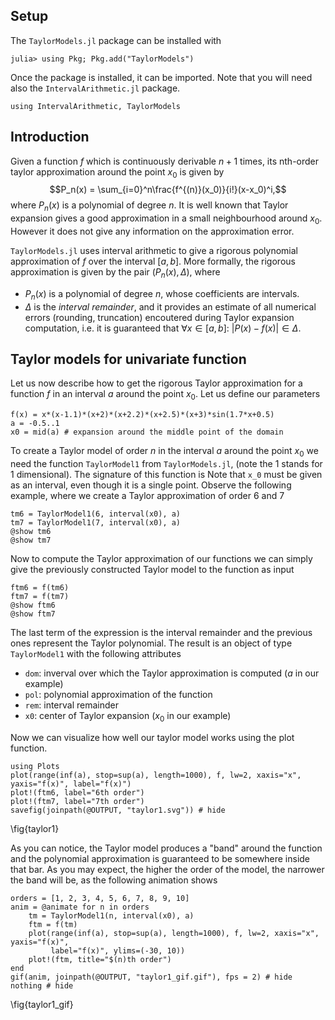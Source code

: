 <!--This file was generated, do not modify it.-->
## Setup

The `TaylorModels.jl` package can be installed with

```julia-repl
julia> using Pkg; Pkg.add("TaylorModels")
```

Once the package is installed, it can be imported. Note that you will need also the `IntervalArithmetic.jl` package.

```julia:ex1
using IntervalArithmetic, TaylorModels
```

## Introduction

Given a function $f$ which is continuously derivable $n+1$ times, its nth-order taylor approximation around the point $x_0$ is given by
$$P_n(x) = \sum_{i=0}^n\frac{f^{(n)}(x_0)}{i!}(x-x_0)^i,$$
where $P_n(x)$ is a polynomial of degree $n$. It is well known that Taylor expansion gives a good approximation in a small neighbourhood around $x_0$. However it does not give any information on the approximation error.

`TaylorModels.jl` uses interval arithmetic to give a rigorous polynomial approximation of $f$ over the interval $[a, b]$. More formally, the rigorous approximation is given by the pair $(P_n(x), \Delta)$, where
- $P_n(x)$ is a polynomial of degree $n$, whose coefficients are intervals.
- $\Delta$ is the *interval remainder*, and it provides an estimate of all numerical errors (rounding, truncation) encoutered during Taylor expansion computation, i.e. it is guaranteed that $\forall x\in[a, b]:~|P(x)-f(x)|\in\Delta$.

## Taylor models for univariate function

Let us now describe how to get the rigorous Taylor approximation for a function $f$ in an interval $a$ around the point $x_0$. Let us define our parameters

```julia:ex2
f(x) = x*(x-1.1)*(x+2)*(x+2.2)*(x+2.5)*(x+3)*sin(1.7*x+0.5)
a = -0.5..1
x0 = mid(a) # expansion around the middle point of the domain
```

To create a Taylor model of order $n$ in the interval $a$ around the point $x_0$ we need the function `TaylorModel1` from `TaylorModels.jl`, (note the 1 stands for 1 dimensional). The signature of this function is
Note that `x_0` must be given as an interval, even though it is a single point. Observe the following example, where we create a Taylor approximation of order 6 and 7

```julia:ex3
tm6 = TaylorModel1(6, interval(x0), a)
tm7 = TaylorModel1(7, interval(x0), a)
@show tm6
@show tm7
```

Now to compute the Taylor approximation of our functions we can simply give the previously constructed Taylor model to the function as input

```julia:ex4
ftm6 = f(tm6)
ftm7 = f(tm7)
@show ftm6
@show ftm7
```

The last term of the expression is the interval remainder and the previous ones represent the Taylor polynomial.
The result is an object of type `TaylorModel1` with the following attributes
- `dom`: inverval over which the Taylor approximation is computed ($a$ in our example)
- `pol`: polynomial approximation of the function
- `rem`: interval remainder
- `x0`: center of Taylor expansion ($x_0$ in our example)

Now we can visualize how well our taylor model works using the plot function.

```julia:ex5
using Plots
plot(range(inf(a), stop=sup(a), length=1000), f, lw=2, xaxis="x", yaxis="f(x)", label="f(x)")
plot!(ftm6, label="6th order")
plot!(ftm7, label="7th order")
savefig(joinpath(@OUTPUT, "taylor1.svg")) # hide
```

\fig{taylor1}

As you can notice, the Taylor model produces a "band" around the function and the polynomial approximation is guaranteed to be somewhere inside that bar.
As you may expect, the higher the order of the model, the narrower the band will be, as the following animation shows

```julia:ex6
orders = [1, 2, 3, 4, 5, 6, 7, 8, 9, 10]
anim = @animate for n in orders
    tm = TaylorModel1(n, interval(x0), a)
    ftm = f(tm)
    plot(range(inf(a), stop=sup(a), length=1000), f, lw=2, xaxis="x", yaxis="f(x)",
         label="f(x)", ylims=(-30, 10))
    plot!(ftm, title="$(n)th order")
end
gif(anim, joinpath(@OUTPUT, "taylor1_gif.gif"), fps = 2) # hide
nothing # hide
```

\fig{taylor1_gif}

